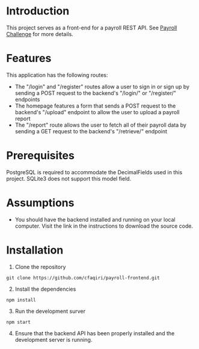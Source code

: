 # Introduction
This project serves as a front-end for a payroll REST API. See [Payroll Challenge](https://github.com/cfaqiri/payrollchallenge) for more details. 

# Features
This application has the following routes:
- The "/login" and "/register" routes allow a user to sign in or sign up by sending a POST request to the backend's "/login/" or "/register/" endpoints
- The homepage features a form that sends a POST request to the backend's "/upload" endpoint to allow the user to upload a payroll report
- The "/report" route allows the user to fetch all of their payroll data by sending a GET request to the backend's "/retrieve/" endpoint

# Prerequisites
PostgreSQL is required to accommodate the DecimalFields used in this project. SQLite3 does not support this model field. 

# Assumptions
- You should have the backend installed and running on your local computer. Visit the link in the instructions to download the source code. 

# Installation
1. Clone the repository
```
git clone https://github.com/cfaqiri/payroll-frontend.git
```
2. Install the dependencies
```
npm install
```
3. Run the development surver
```
npm start
```
4. Ensure that the backend API has been properly installed and the development server is running.